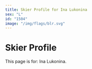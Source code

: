 ```yaml
---
title: Skier Profile for Ina Lukonina
sex: "L"
id: "1504"
image: "/img/flags/blr.svg" 
---
```


# Skier Profile

This page is for: Ina Lukonina.
    